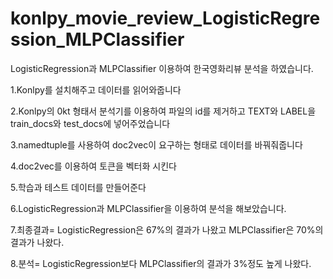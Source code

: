 # konlpy_movie_review_LogisticRegression_MLPClassifier
 
LogisticRegression과 MLPClassifier 이용하여 한국영화리뷰 분석을 하였습니다.

1.Konlpy를 설치해주고 데이터를 읽어와줍니다

2.Konlpy의 0kt 형태서 분석기를 이용하여 파일의 id를 제거하고 TEXT와 LABEL을 train_docs와 test_docs에 넣어주었습니다

3.namedtuple를 사용하여 doc2vec이 요구하는 형태로 데이터를 바꿔줘줍니다

4.doc2vec를 이용하여 토큰을 벡터화 시킨다

5.학습과 테스트 데이터를 만들어준다

6.LogisticRegression과 MLPClassifier을 이용하여 분석을 해보았습니다.

7.최종결과= LogisticRegression은 67%의 결과가 나왔고 MLPClassifier은 70%의 결과가 나왔다.

8.분석= LogisticRegression보다 MLPClassifier의 결과가 3%정도 높게 나왔다.
